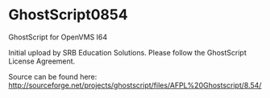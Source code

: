 GhostScript0854
===============

GhostScript for OpenVMS I64

Initial upload by SRB Education Solutions. Please follow the GhostScript License Agreement.

Source can be found here: http://sourceforge.net/projects/ghostscript/files/AFPL%20Ghostscript/8.54/

